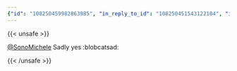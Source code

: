 ```yaml
---
{"id": "108250459982863985", "in_reply_to_id": "108250451543122104", "in_reply_to_account_id": "218157", "sensitive": false, "spoiler_text": "", "visibility": "unlisted", "language": "en", "replies_count": 0, "reblogs_count": 0, "favourites_count": 0, "edited_at": null, "reblog": null, "application": null, "account": {"id": "108219415927856966", "username": "brozek", "acct": "brozek", "display_name": "Brandon Rozek", "url": "https://fosstodon.org/@brozek", "uri": "https://fosstodon.org/users/brozek", "avatar": "https://cdn.fosstodon.org/accounts/avatars/108/219/415/927/856/966/original/bae9f46f23936e79.jpg", "avatar_static": "https://cdn.fosstodon.org/accounts/avatars/108/219/415/927/856/966/original/bae9f46f23936e79.jpg", "header": "https://fosstodon.org/headers/original/missing.png", "header_static": "https://fosstodon.org/headers/original/missing.png", "noindex": true, "roles": []}, "media_attachments": [], "mentions": [{"id": "218157", "username": "SonoMichele", "url": "https://fosstodon.org/@SonoMichele", "acct": "SonoMichele"}], "tags": [], "emojis": [{"shortcode": "blobcatsad", "url": "https://cdn.fosstodon.org/custom_emojis/images/000/215/034/original/5f42fb2b3b1fab02.png", "static_url": "https://cdn.fosstodon.org/custom_emojis/images/000/215/034/static/5f42fb2b3b1fab02.png", "visible_in_picker": true}], "card": null, "poll": null, "syndication": "https://fosstodon.org/@brozek/108250459982863985", "date": "2022-05-05T17:15:34.802Z"}
---
```

{{< unsafe >}}
<p><span class="h-card" translate="no"><a href="https://fosstodon.org/@SonoMichele" class="u-url mention">@<span>SonoMichele</span></a></span> Sadly yes :blobcatsad:</p>
{{< /unsafe >}}
